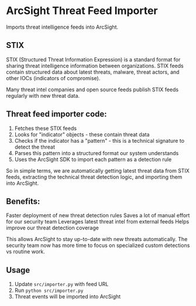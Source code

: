 # ArcSight Threat Feed Importer

Imports threat intelligence feeds into ArcSight.

## STIX

STIX (Structured Threat Information Expression) is a standard format for sharing threat intelligence information between organizations. STIX feeds contain structured data about latest threats, malware, threat actors, and other IOCs (indicators of compromise).

Many threat intel companies and open source feeds publish STIX feeds regularly with new threat data.

## Threat feed importer code:

1. Fetches these STIX feeds
2. Looks for "indicator" objects - these contain threat data
3. Checks if the indicator has a "pattern" - this is a technical signature to detect the threat
4. Parses this pattern into a structured format our system understands
5. Uses the ArcSight SDK to import each pattern as a detection rule

So in simple terms, we are automatically getting latest threat data from STIX feeds, extracting the technical threat detection logic, and importing them into ArcSight.

## Benefits:

Faster deployment of new threat detection rules
Saves a lot of manual effort for our security team
Leverages latest threat intel from external feeds
Helps improve our threat detection coverage

This allows ArcSight to stay up-to-date with new threats automatically. The security team now has more time to focus on specialized custom detections vs routine work.

## Usage

1. Update `src/importer.py` with feed URL
2. Run `python src/importer.py`
3. Threat events will be imported into ArcSight